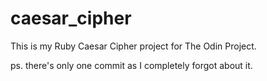 # caesar_cipher

This is my Ruby Caesar Cipher project for The Odin Project.

ps. there's only one commit as I completely forgot about it.